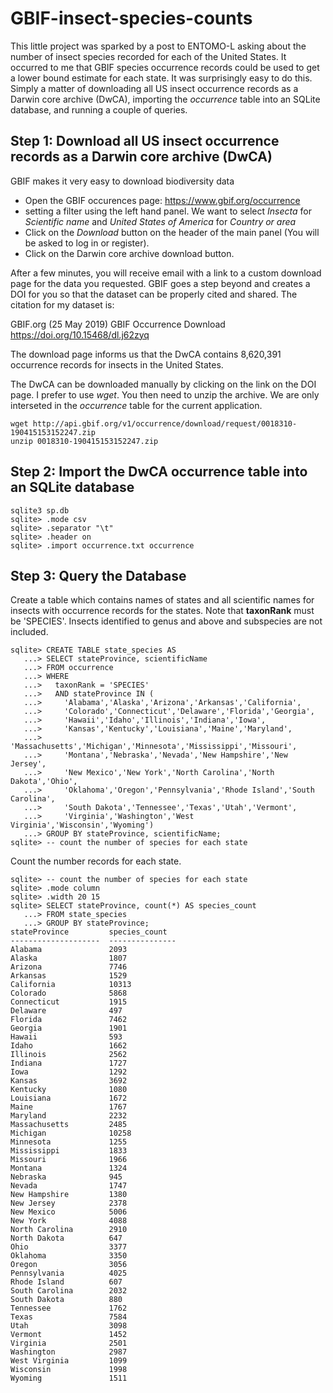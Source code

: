 # GBIF-insect-species-counts

This little project was sparked by a post to ENTOMO-L asking about the number of insect species recorded for each of the United States. It occurred to me that GBIF species occurrence records could be used to get a lower bound estimate for each state. It was surprisingly easy to do this. Simply a matter of downloading all US insect occurrence records as a Darwin core archive (DwCA), importing the *occurrence* table into an SQLite database, and running a couple of queries.

## Step 1: Download all US insect occurrence records as a Darwin core archive (DwCA)

GBIF makes it very easy to download biodiversity data
* Open the GBIF occurences page: https://www.gbif.org/occurrence
* setting a filter using the left hand panel. We want to select *Insecta* for *Scientific name* and *United States of America* for *Country or area*
* Click on the *Download* button on the header of the main panel (You will be asked to log in or register).
* Click on the Darwin core archive download button.

After a few minutes, you will receive email with a link to a custom download page for the data you requested. GBIF goes a
step beyond and creates a DOI for you so that the dataset can be properly cited and shared. The citation for my dataset is:

GBIF.org (25 May 2019) GBIF Occurrence Download https://doi.org/10.15468/dl.j62zyq

The download page informs us that the DwCA contains 8,620,391 occurrence records for insects in the United States.

The DwCA can be downloaded manually by clicking on the link on the DOI page. I prefer to use *wget*. You then need to unzip
the archive. We are only interseted in the *occurrence* table for the current application.
```
wget http://api.gbif.org/v1/occurrence/download/request/0018310-190415153152247.zip
unzip 0018310-190415153152247.zip
```

## Step 2: Import the DwCA occurrence table into an SQLite database
```
sqlite3 sp.db
sqlite> .mode csv
sqlite> .separator "\t"
sqlite> .header on
sqlite> .import occurrence.txt occurrence
```

## Step 3: Query the Database

Create a table which contains names of states and all scientific names for insects with
occurrence records for the states. Note that **taxonRank** must be 'SPECIES'. Insects identified to genus and above 
and subspecies are not included.
```
sqlite> CREATE TABLE state_species AS
   ...> SELECT stateProvince, scientificName 
   ...> FROM occurrence
   ...> WHERE 
   ...>   taxonRank = 'SPECIES'
   ...>   AND stateProvince IN (
   ...>     'Alabama','Alaska','Arizona','Arkansas','California',
   ...>     'Colorado','Connecticut','Delaware','Florida','Georgia',
   ...>     'Hawaii','Idaho','Illinois','Indiana','Iowa',
   ...>     'Kansas','Kentucky','Louisiana','Maine','Maryland',
   ...>     'Massachusetts','Michigan','Minnesota','Mississippi','Missouri',
   ...>     'Montana','Nebraska','Nevada','New Hampshire','New Jersey',
   ...>     'New Mexico','New York','North Carolina','North Dakota','Ohio',
   ...>     'Oklahoma','Oregon','Pennsylvania','Rhode Island','South Carolina',
   ...>     'South Dakota','Tennessee','Texas','Utah','Vermont',
   ...>     'Virginia','Washington','West Virginia','Wisconsin','Wyoming')
   ...> GROUP BY stateProvince, scientificName;
sqlite> -- count the number of species for each state
```

Count the number records for each state.
```
sqlite> -- count the number of species for each state
sqlite> .mode column
sqlite> .width 20 15
sqlite> SELECT stateProvince, count(*) AS species_count
   ...> FROM state_species
   ...> GROUP BY stateProvince; 
stateProvince         species_count  
--------------------  ---------------
Alabama               2093           
Alaska                1807           
Arizona               7746           
Arkansas              1529           
California            10313          
Colorado              5868           
Connecticut           1915           
Delaware              497            
Florida               7462           
Georgia               1901           
Hawaii                593            
Idaho                 1662           
Illinois              2562           
Indiana               1727           
Iowa                  1292           
Kansas                3692           
Kentucky              1080           
Louisiana             1672           
Maine                 1767           
Maryland              2232           
Massachusetts         2485           
Michigan              10258          
Minnesota             1255           
Mississippi           1833           
Missouri              1966           
Montana               1324           
Nebraska              945            
Nevada                1747           
New Hampshire         1380           
New Jersey            2378           
New Mexico            5006           
New York              4088           
North Carolina        2910           
North Dakota          647            
Ohio                  3377           
Oklahoma              3350           
Oregon                3056           
Pennsylvania          4025           
Rhode Island          607            
South Carolina        2032           
South Dakota          880            
Tennessee             1762           
Texas                 7584           
Utah                  3098           
Vermont               1452           
Virginia              2501           
Washington            2987           
West Virginia         1099           
Wisconsin             1998           
Wyoming               1511  
```
